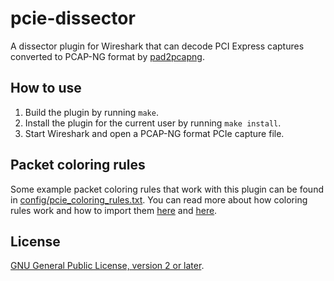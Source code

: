 # pcie-dissector

A dissector plugin for Wireshark that can decode PCI Express captures converted
to PCAP-NG format by [pad2pcapng][pad2pcapng].


## How to use

1. Build the plugin by running `make`.
2. Install the plugin for the current user by running `make install`.
3. Start Wireshark and open a PCAP-NG format PCIe capture file.


## Packet coloring rules

Some example packet coloring rules that work with this plugin can be found in
[config/pcie\_coloring\_rules.txt][coloring]. You can read more about how
coloring rules work and how to import them [here][wiki] and [here][user guide].


## License

[GNU General Public License, version 2 or later][license].


[pad2pcapng]: ../tools/agilent_pad/examples/pad2pcapng.rs
[coloring]: config/pcie_coloring_rules.txt
[wiki]: https://gitlab.com/wireshark/wireshark/-/wikis/ColoringRules
[user guide]: https://www.wireshark.org/docs/wsug_html_chunked/ChCustColorizationSection.html
[license]: COPYING.txt
